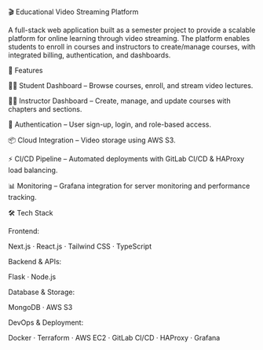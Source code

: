 🎬 Educational Video Streaming Platform

A full-stack web application built as a semester project to provide a scalable platform for online learning through video streaming.
The platform enables students to enroll in courses and instructors to create/manage courses, with integrated billing, authentication, and dashboards.

🚀 Features

👨‍🎓 Student Dashboard – Browse courses, enroll, and stream video lectures.

👩‍🏫 Instructor Dashboard – Create, manage, and update courses with chapters and sections.

🔐 Authentication – User sign-up, login, and role-based access.

📦 Cloud Integration – Video storage using AWS S3.

⚡ CI/CD Pipeline – Automated deployments with GitLab CI/CD & HAProxy load balancing.

📊 Monitoring – Grafana integration for server monitoring and performance tracking.

🛠️ Tech Stack

Frontend:

Next.js · React.js · Tailwind CSS · TypeScript

Backend & APIs:

Flask · Node.js

Database & Storage:

MongoDB · AWS S3

DevOps & Deployment:

Docker · Terraform · AWS EC2 · GitLab CI/CD · HAProxy · Grafana
